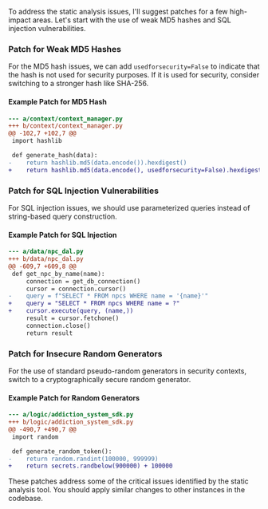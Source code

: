 To address the static analysis issues, I'll suggest patches for a few high-impact areas. Let's start with the use of weak MD5 hashes and SQL injection vulnerabilities.

### Patch for Weak MD5 Hashes

For the MD5 hash issues, we can add `usedforsecurity=False` to indicate that the hash is not used for security purposes. If it is used for security, consider switching to a stronger hash like SHA-256.

#### Example Patch for MD5 Hash

```diff
--- a/context/context_manager.py
+++ b/context/context_manager.py
@@ -102,7 +102,7 @@
 import hashlib

 def generate_hash(data):
-    return hashlib.md5(data.encode()).hexdigest()
+    return hashlib.md5(data.encode(), usedforsecurity=False).hexdigest()
```

### Patch for SQL Injection Vulnerabilities

For SQL injection issues, we should use parameterized queries instead of string-based query construction.

#### Example Patch for SQL Injection

```diff
--- a/data/npc_dal.py
+++ b/data/npc_dal.py
@@ -609,7 +609,8 @@
 def get_npc_by_name(name):
     connection = get_db_connection()
     cursor = connection.cursor()
-    query = f"SELECT * FROM npcs WHERE name = '{name}'"
+    query = "SELECT * FROM npcs WHERE name = ?"
+    cursor.execute(query, (name,))
     result = cursor.fetchone()
     connection.close()
     return result
```

### Patch for Insecure Random Generators

For the use of standard pseudo-random generators in security contexts, switch to a cryptographically secure random generator.

#### Example Patch for Random Generators

```diff
--- a/logic/addiction_system_sdk.py
+++ b/logic/addiction_system_sdk.py
@@ -490,7 +490,7 @@
 import random

 def generate_random_token():
-    return random.randint(100000, 999999)
+    return secrets.randbelow(900000) + 100000
```

These patches address some of the critical issues identified by the static analysis tool. You should apply similar changes to other instances in the codebase.